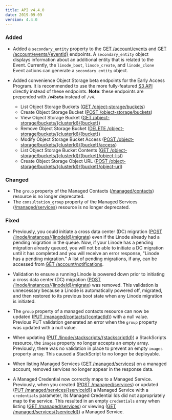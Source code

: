 ```yaml
---
title: API v4.4.0
date: 2019-09-09
version: 4.4.0
---
```


### Added

- Added a `secondary_entity` property to the [GET /account/events](/docs/api/account/#events-list) and [GET /account/events/{eventId}](/docs/api/account/#event-view) endpoints. A `secondary_entity` object displays information about an additional entity that is related to the Event. Currently, the `linode_boot`, `linode_create`, and `linode_clone` Event actions can generate a `secondary_entity` object.

- Added convenience Object Storage beta endpoints for the Early Access Program. It is recommended to use the more fully-featured [S3 API](https://docs.ceph.com/docs/mimic/radosgw/s3/#) directly instead of these endpoints. **Note**: these endpoints are prepended with **`/v4beta`** instead of `/v4`.

    - List Object Storage Buckets ([GET /object-storage/buckets](/docs/api/object-storage/#object-storage-buckets-list))
    - Create Object Storage Bucket ([POST /object-storage/buckets](/docs/api/object-storage/#object-storage-bucket-create))
    - View Object Storage Bucket ([GET /object-storage/buckets/{clusterId}/{bucket}](/docs/api/object-storage/#object-storage-bucket-view))
    - Remove Object Storage Bucket ([DELETE /object-storage/buckets/{clusterId}/{bucket}](/docs/api/object-storage/#object-storage-bucket-remove))
    - Modify Object Storage Bucket Access ([POST /object-storage/buckets/{clusterId}/{bucket}/access](/docs/api/object-storage/#object-storage-bucket-access-modify))
    - List Object Storage Bucket Contents ([GET /object-storage/buckets/{clusterId}/{bucket}/object-list](/docs/api/object-storage/#object-storage-bucket-contents-list))
    - Create Object Storage Object URL ([POST /object-storage/buckets/{clusterId}/{bucket}/object-url](/docs/api/object-storage/#object-storage-object-url-create))

### Changed

- The `group` property of the Managed Contacts ([/managed/contacts](/docs/api/managed/#managed-contact-create)) resource is no longer deprecated.
- The `consultation_group` property of the Managed Services ([/managed/services](/docs/api/managed/#managed-services-list)) resource is no longer deprecated.

### Fixed

- Previously, you could initiate a cross data center (DC) migration ([POST /linode/instances/{linodeId}/migrate](/docs/api/linode-instances/#dc-migrationpending-host-migration-initiate)) even if the Linode already had a pending migration in the queue. Now, if your Linode has a pending migration already queued, you will not be able to initiate a DC migration until it has completed and you will receive an error response, "Linode has a pending migration." A list of pending migrations, if any, can be accessed from [GET /account/notifications](/docs/api/account/#notifications-list).

- Validation to ensure a running Linode is powered down prior to initiating a cross data center (DC) migration ([POST /linode/instances/{linodeId}/migrate](/docs/api/linode-instances/#dc-migrationpending-host-migration-initiate)) was removed. This validation is unnecessary because a Linode is automatically powered off, migrated, and then restored to its previous boot state when any Linode migration is initiated.

- The `group` property of a managed contacts resource can now be updated ([PUT /managed/contacts/{contactId}](/docs/api/managed/#managed-contact-update)) with a null value. Previous PUT validation generated an error when the `group` property was updated with a null value.

- When updating ([PUT /linode/stackscripts/{stackscriptId}](/docs/api/stackscripts/#stackscript-update)) a StackScripts resource, the `images` property no longer accepts an empty array. Previously, there was no validation in place to prevent an empty `images` property array. This caused a StackScript to no longer be deployable.

- When listing Managed Services ([GET /managed/services](/docs/api/managed/#managed-services-list)) on a managed account, removed services no longer appear in the response data.

- A Managed Credential now correctly maps to a Managed Service. Previously, when you created ([POST /managed/services](/docs/api/managed/#managed-service-create)) or updated ([PUT /managed/services/{serviceId}](/docs/api/managed/#managed-service-update)) a Managed Service with a `credentials` parameter, its Managed Credential Ids did not appropriately map to the service. This resulted in an empty `credentials` array when listing ([GET /managed/services](/docs/api/managed/#managed-services-list)) or viewing ([GET /managed/services/{serviceId}](/docs/api/managed/#managed-service-view)) a Managed Service.
